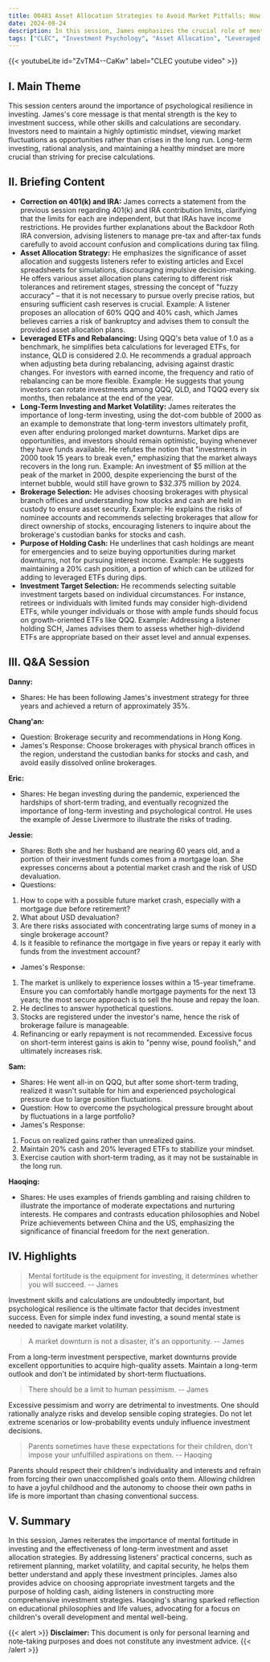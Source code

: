 ```yaml
---
title: 00481 Asset Allocation Strategies to Avoid Market Pitfalls; How to Achieve Steady Wealth through Proper Investment Strategies
date: 2024-08-24
description: In this session, James emphasizes the crucial role of mental strength in investment success. He discusses asset allocation, the use and rebalancing of leveraged ETFs, provides supplementary explanations of 401(k) and IRA accounts, and touches upon choosing the right brokerage. The Q&A session addresses audience questions concerning investing with mortgage loans, market crash risks, the risks associated with single brokerage accounts, and how to cope with the psychological pressure stemming from market fluctuations. Furthermore, the discussion includes insights on investment target selection, the purpose of holding cash, and life planning. 
tags: ["CLEC", "Investment Psychology", "Asset Allocation", "Leveraged ETFs", "Rebalancing", "401k", "IRA", "Brokerage Security", "Market Volatility", "Investment Targets", "Cash Management",  "Life Planning"]
---
```


{{< youtubeLite id="ZvTM4--CaKw" label="CLEC youtube video" >}}

## I. Main Theme
This session centers around the importance of psychological resilience in investing. James's core message is that mental strength is the key to investment success, while other skills and calculations are secondary. Investors need to maintain a highly optimistic mindset, viewing market fluctuations as opportunities rather than crises in the long run. Long-term investing, rational analysis, and maintaining a healthy mindset are more crucial than striving for precise calculations.

## II. Briefing Content
* **Correction on 401(k) and IRA:** James corrects a statement from the previous session regarding 401(k) and IRA contribution limits, clarifying that the limits for each are independent, but that IRAs have income restrictions. He provides further explanations about the Backdoor Roth IRA conversion, advising listeners to manage pre-tax and after-tax funds carefully to avoid account confusion and complications during tax filing.
* **Asset Allocation Strategy:** He emphasizes the significance of asset allocation and suggests listeners refer to existing articles and Excel spreadsheets for simulations, discouraging impulsive decision-making. He offers various asset allocation plans catering to different risk tolerances and retirement stages, stressing the concept of "fuzzy accuracy" – that it is not necessary to pursue overly precise ratios, but ensuring sufficient cash reserves is crucial. Example: A listener proposes an allocation of 60% QQQ and 40% cash, which James believes carries a risk of bankruptcy and advises them to consult the provided asset allocation plans.
* **Leveraged ETFs and Rebalancing:** Using QQQ's beta value of 1.0 as a benchmark, he simplifies beta calculations for leveraged ETFs, for instance, QLD is considered 2.0. He recommends a gradual approach when adjusting beta during rebalancing, advising against drastic changes. For investors with earned income, the frequency and ratio of rebalancing can be more flexible. Example: He suggests that young investors can rotate investments among QQQ, QLD, and TQQQ every six months, then rebalance at the end of the year.
* **Long-Term Investing and Market Volatility:** James reiterates the importance of long-term investing, using the dot-com bubble of 2000 as an example to demonstrate that long-term investors ultimately profit, even after enduring prolonged market downturns. Market dips are opportunities, and investors should remain optimistic, buying whenever they have funds available. He refutes the notion that "investments in 2000 took 15 years to break even," emphasizing that the market always recovers in the long run. Example: An investment of $5 million at the peak of the market in 2000, despite experiencing the burst of the internet bubble, would still have grown to $32.375 million by 2024.
* **Brokerage Selection:** He advises choosing brokerages with physical branch offices and understanding how stocks and cash are held in custody to ensure asset security. Example: He explains the risks of nominee accounts and recommends selecting brokerages that allow for direct ownership of stocks, encouraging listeners to inquire about the brokerage's custodian banks for stocks and cash.
* **Purpose of Holding Cash:** He underlines that cash holdings are meant for emergencies and to seize buying opportunities during market downturns, not for pursuing interest income. Example: He suggests maintaining a 20% cash position, a portion of which can be utilized for adding to leveraged ETFs during dips.
* **Investment Target Selection:** He recommends selecting suitable investment targets based on individual circumstances. For instance, retirees or individuals with limited funds may consider high-dividend ETFs, while younger individuals or those with ample funds should focus on growth-oriented ETFs like QQQ. Example: Addressing a listener holding SCH, James advises them to assess whether high-dividend ETFs are appropriate based on their asset level and annual expenses.


## III. Q&A Session
**Danny:**
- Shares: He has been following James's investment strategy for three years and achieved a return of approximately 35%.

**Chang'an:**
- Question: Brokerage security and recommendations in Hong Kong.
- James's Response: Choose brokerages with physical branch offices in the region, understand the custodian banks for stocks and cash, and avoid easily dissolved online brokerages.

**Eric:**
- Shares: He began investing during the pandemic, experienced the hardships of short-term trading, and eventually recognized the importance of long-term investing and psychological control. He uses the example of Jesse Livermore to illustrate the risks of trading.

**Jessie:**
- Shares: Both she and her husband are nearing 60 years old, and a portion of their investment funds comes from a mortgage loan. She expresses concerns about a potential market crash and the risk of USD devaluation.
- Questions: 
1. How to cope with a possible future market crash, especially with a mortgage due before retirement? 
2. What about USD devaluation? 
3. Are there risks associated with concentrating large sums of money in a single brokerage account? 
4. Is it feasible to refinance the mortgage in five years or repay it early with funds from the investment account?
- James's Response: 
1. The market is unlikely to experience losses within a 15-year timeframe. Ensure you can comfortably handle mortgage payments for the next 13 years; the most secure approach is to sell the house and repay the loan. 
2. He declines to answer hypothetical questions. 
3. Stocks are registered under the investor's name, hence the risk of brokerage failure is manageable. 
4. Refinancing or early repayment is not recommended. Excessive focus on short-term interest gains is akin to "penny wise, pound foolish," and ultimately increases risk.

**Sam:**
- Shares: He went all-in on QQQ, but after some short-term trading, realized it wasn't suitable for him and experienced psychological pressure due to large position fluctuations.
- Question: How to overcome the psychological pressure brought about by fluctuations in a large portfolio?
- James's Response: 
1. Focus on realized gains rather than unrealized gains. 
2. Maintain 20% cash and 20% leveraged ETFs to stabilize your mindset. 
3. Exercise caution with short-term trading, as it may not be sustainable in the long run.

**Haoqing:**
- Shares: He uses examples of friends gambling and raising children to illustrate the importance of moderate expectations and nurturing interests. He compares and contrasts education philosophies and Nobel Prize achievements between China and the US, emphasizing the significance of financial freedom for the next generation. 


## IV. Highlights
> Mental fortitude is the equipment for investing, it determines whether you will succeed.
> -- James

Investment skills and calculations are undoubtedly important, but psychological resilience is the ultimate factor that decides investment success. Even for simple index fund investing, a sound mental state is needed to navigate market volatility.

> A market downturn is not a disaster, it's an opportunity.
> -- James

From a long-term investment perspective, market downturns provide excellent opportunities to acquire high-quality assets.  Maintain a long-term outlook and don't be intimidated by short-term fluctuations.

> There should be a limit to human pessimism. 
> -- James

Excessive pessimism and worry are detrimental to investments. One should rationally analyze risks and develop sensible coping strategies. Do not let extreme scenarios or low-probability events unduly influence investment decisions.

> Parents sometimes have these expectations for their children, don't impose your unfulfilled aspirations on them.
> -- Haoqing

Parents should respect their children's individuality and interests and refrain from forcing their own unaccomplished goals onto them. Allowing children to have a joyful childhood and the autonomy to choose their own paths in life is more important than chasing conventional success.


## V. Summary
In this session, James reiterates the importance of mental fortitude in investing and the effectiveness of long-term investment and asset allocation strategies. By addressing listeners' practical concerns, such as retirement planning, market volatility, and capital security, he helps them better understand and apply these investment principles. James also provides advice on choosing appropriate investment targets and the purpose of holding cash, aiding listeners in constructing more comprehensive investment strategies. Haoqing's sharing sparked reflection on educational philosophies and life values, advocating for a focus on children's overall development and mental well-being. 


{{< alert >}}
**Disclaimer:** This document is only for personal learning and note-taking purposes and does not constitute any investment advice. 
{{< /alert >}}

